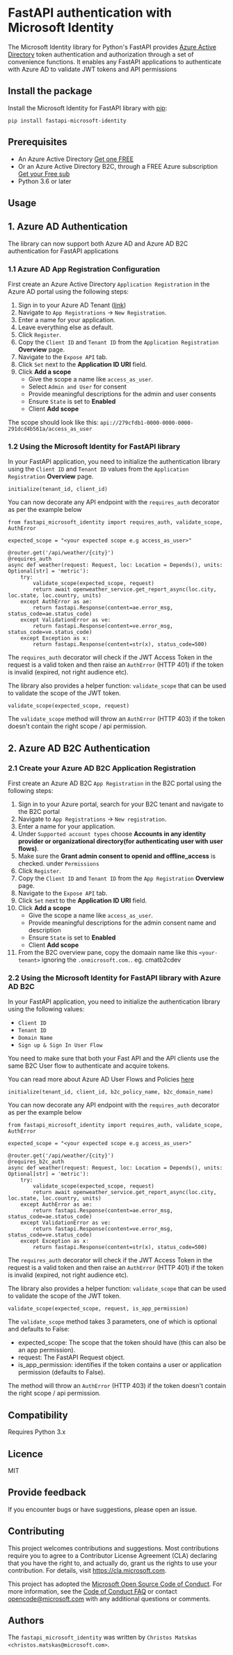 FastAPI authentication with Microsoft Identity
==========================


The Microsoft Identity library for Python's FastAPI provides [Azure Active Directory](https://docs.microsoft.com/azure/active-directory/fundamentals/active-directory-whatis) token authentication and authorization through a set of convenience functions. It enables any FastAPI applications to authenticate with Azure AD to validate JWT tokens and API permissions 

Install the package
-------------
Install the Microsoft Identity for FastAPI library with [pip](https://pypi.org/project/fastapi-microsoft-identity/):
```
pip install fastapi-microsoft-identity
```

Prerequisites
-------------
- An Azure Active Directory [Get one FREE](https://aka.ms/425Show/devenv)
- Or an Azure Active Directory B2C, through a FREE Azure subscription [Get your Free sub](https://azure.microsoft.com/free)
- Python 3.6 or later

Usage
-------------

## 1. Azure AD Authentication
The library can now support both Azure AD and Azure AD B2C authentication for FastAPI applications

### 1.1 Azure AD App Registration Configuration
First create an Azure Active Directory `Application Registration` in the Azure AD portal using the following steps:
1. Sign in to your Azure AD Tenant ([link](aad.portal.azure.com)) 
2. Navigate to `App Registrations` -> `New Registration`.
3. Enter a name for your application.
4. Leave everything else as default.
5. Click `Register`.
6. Copy the `Client ID` and `Tenant ID` from the `Application Registration` **Overview** page.
7. Navigate to the `Expose API` tab.
8. Click `Set` next to the **Application ID URI** field.
9. Click **Add a scope**
    - Give the scope a name like `access_as_user`.
    - Select `Admin and User` for consent
    - Provide meaningful descriptions for the admin and user consents
    - Ensure `State` is set to **Enabled**
    - Client **Add scope**

The scope should look like this:
`api://279cfdb1-0000-0000-0000-291dcd4b561a/access_as_user`

### 1.2 Using the Microsoft Identity for FastAPI library
In your FastAPI application, you need to initialize the authentication library using the `Client ID` and `Tenant ID` values from the `Application Registration` **Overview** page.

```
initialize(tenant_id, client_id)
```
You can now decorate any API endpoint with the `requires_auth` decorator as per the example below

```
from fastapi_microsoft_identity import requires_auth, validate_scope, AuthError

expected_scope = "<your expected scope e.g access_as_user>"

@router.get('/api/weather/{city}')
@requires_auth
async def weather(request: Request, loc: Location = Depends(), units: Optional[str] = 'metric'):
    try:
        validate_scope(expected_scope, request)
        return await openweather_service.get_report_async(loc.city, loc.state, loc.country, units)
    except AuthError as ae:
        return fastapi.Response(content=ae.error_msg, status_code=ae.status_code)
    except ValidationError as ve:
        return fastapi.Response(content=ve.error_msg, status_code=ve.status_code)
    except Exception as x:
        return fastapi.Response(content=str(x), status_code=500)
```
The `requires_auth` decorator will check if the JWT Access Token in the request is a valid token and then raise an `AuthError` (HTTP 401) if the token is invalid (expired, not right audience etc).

The library also provides a helper function: `validate_scope` that can be used to validate the scope of the JWT token.

```
validate_scope(expected_scope, request)
```
The `validate_scope` method will throw an `AuthError` (HTTP 403) if the token doesn't contain the right scope / api permission.

## 2. Azure AD B2C Authentication

### 2.1 Create your Azure AD B2C Application Registration

First create an Azure AD B2C `App Registration` in the B2C portal using the following steps:
1. Sign in to your Azure portal, search for your B2C tenant and navigate to the B2C portal
2. Navigate to `App Registrations` -> `New registration`.
3. Enter a name for your application.
4. Under `Supported account types` choose **Accounts in any identity provider or organizational directory(for authenticating user with user flows)**.
5. Make sure the **Grant admin consent to openid and offline_access** is checked. under `Permissions`
6. Click `Register`.
7. Copy the `Client ID` and `Tenant ID` from the `App Registration` **Overview** page.
8. Navigate to the `Expose API` tab.
9. Click `Set` next to the **Application ID URI** field.
10. Click **Add a scope**
    - Give the scope a name like `access_as_user`.
    - Provide meaningful descriptions for the admin consent name and description
    - Ensure `State` is set to **Enabled**
    - Client **Add scope**
11. From the B2C overview pane, copy the domaain name like this `<your-tenant>` ignoring the `.onmicrosoft.com.`. eg. cmatb2cdev

### 2.2 Using the Microsoft Identity for FastAPI library with Azure AD B2C

In your FastAPI application, you need to initialize the authentication library using the following values:
- `Client ID` 
- `Tenant ID` 
- `Domain Name`
- `Sign up & Sign In User Flow`

You need to make sure that both your Fast API and the API clients use the same B2C User flow to authenticate and acquire tokens.

You can read more about Azure AD User Flows and Policies [here](https://docs.microsoft.com/en-us/azure/active-directory-b2c/user-flow-overview)

```
initialize(tenant_id, client_id, b2c_policy_name, b2c_domain_name)
```
You can now decorate any API endpoint with the `requires_auth` decorator as per the example below

```
from fastapi_microsoft_identity import requires_auth, validate_scope, AuthError

expected_scope = "<your expected scope e.g access_as_user>"

@router.get('/api/weather/{city}')
@requires_b2c_auth
async def weather(request: Request, loc: Location = Depends(), units: Optional[str] = 'metric'):
    try:
        validate_scope(expected_scope, request)
        return await openweather_service.get_report_async(loc.city, loc.state, loc.country, units)
    except AuthError as ae:
        return fastapi.Response(content=ae.error_msg, status_code=ae.status_code)
    except ValidationError as ve:
        return fastapi.Response(content=ve.error_msg, status_code=ve.status_code)
    except Exception as x:
        return fastapi.Response(content=str(x), status_code=500)
```
The `requires_auth` decorator will check if the JWT Access Token in the request is a valid token and then raise an `AuthError` (HTTP 401) if the token is invalid (expired, not right audience etc).

The library also provides a helper function: `validate_scope` that can be used to validate the scope of the JWT token.

```
validate_scope(expected_scope, request, is_app_permission)
```
The `validate_scope` method takes 3 parameters, one of which is optional and defaults to False:
- expected_scope: The scope that the token should have (this can also be an app permission).
- request: The FastAPI Request object.
- is_app_permission: identifies if the token contains a user or application permission (defaults to False).

The method will throw an `AuthError` (HTTP 403) if the token doesn't contain the right scope / api permission.


Compatibility
-------------
Requires Python 3.x

Licence
-------------
MIT

Provide feedback
-------------
If you encounter bugs or have suggestions, please open an issue.

Contributing
-------------
This project welcomes contributions and suggestions. Most contributions require you to agree to a Contributor License Agreement (CLA) declaring that you have the right to, and actually do, grant us the rights to use your contribution. For details, visit https://cla.microsoft.com.

This project has adopted the [Microsoft Open Source Code of Conduct](https://opensource.microsoft.com/codeofconduct/). For more information, see the [Code of Conduct FAQ](https://opensource.microsoft.com/codeofconduct/faq/) or contact opencode@microsoft.com with any additional questions or comments.

Authors
-------
The `fastapi_microsoft_identity` was written by `Christos Matskas <christos.matskas@microsoft.com>`.
